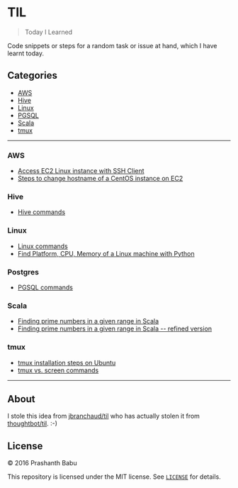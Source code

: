 # TIL

> Today I Learned

Code snippets or steps for a random task or issue at hand, which I have learnt today.



## Categories
- [AWS](#aws)
- [Hive](#hive)
- [Linux](#linux)
- [PGSQL](#postgres)
- [Scala](#scala)
- [tmux](#tmux)


----------

### AWS
- [Access EC2 Linux instance with SSH Client](AWS/aws-pscp-ssh-scp.md)
- [Steps to change hostname of a CentOS instance on EC2](AWS/aws-change-hostname-centos.md)


### Hive
- [Hive commands](Hive/Hive-commands.md)


### Linux
- [Linux commands](Linux/Linux-commands.md)
- [Find Platform, CPU, Memory of a Linux machine with Python](Linux/Memory-CPU-stats.md)


### Postgres
- [PGSQL commands](PGSQL/PGSQL-commands.md)


### Scala
- [Finding prime numbers in a given range in Scala](Scala/find-primes-scala.md)
- [Finding prime numbers in a given range in Scala -- refined version](Scala/find-primes-scala-refined.md)


### tmux
- [tmux installation steps on Ubuntu](tmux/tmux-install.md)
- [tmux vs. screen commands](tmux/tmux_vs_screen-commands.md)


----------

## About

I stole this idea from [jbranchaud/til](https://github.com/jbranchaud/til) who has actually stolen it from [thoughtbot/til](https://github.com/thoughtbot/til). :-)



## License

&copy; 2016 Prashanth Babu

This repository is licensed under the MIT license. See [`LICENSE`](LICENSE) for
details.
